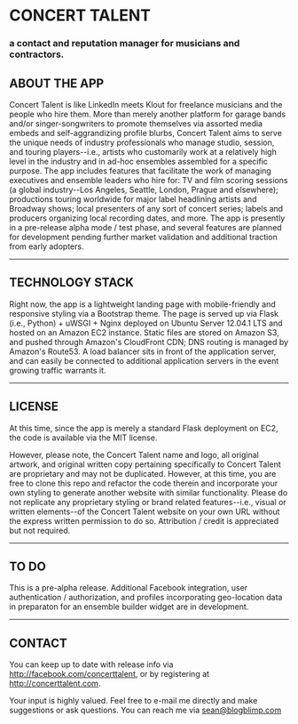 # CONCERT TALENT
### a contact and reputation manager for musicians and contractors.

## ABOUT THE APP

Concert Talent is like LinkedIn meets Klout for freelance musicians and the people who hire them.  More than merely another platform for garage bands and/or singer-songwriters to promote themselves via assorted media embeds and self-aggrandizing profile blurbs, Concert Talent aims to serve the unique needs of industry professionals who manage studio, session, and touring players--i.e., artists who customarily work at a relatively high level in the industry and in ad-hoc ensembles assembled for a specific purpose. The app includes features that facilitate the work of managing executives and ensemble leaders who hire for: TV and film scoring sessions (a global industry--Los Angeles, Seattle, London, Prague and elsewhere); productions touring worldwide for major label headlining artists and Broadway shows; local presenters of any sort of concert series; labels and producers organizing local recording dates, and more.  The app is presently in a pre-release alpha mode / test phase, and several features are planned for development pending further market validation and additional traction from early adopters.

------------------------------------------------------------------------

## TECHNOLOGY STACK

Right now, the app is a lightweight landing page with mobile-friendly and responsive styling via a Bootstrap theme. The page is served up via Flask (i.e., Python) + uWSGI + Nginx deployed on Ubuntu Server 12.04.1 LTS and hosted on an Amazon EC2 instance. Static files are stored on Amazon S3, and pushed through Amazon's CloudFront CDN; DNS routing is managed by Amazon's Route53. A load balancer sits in front of the application server, and can easily be connected to additional application servers in the event growing traffic warrants it.

------------------------------------------------------------------------

## LICENSE

At this time, since the app is merely a standard Flask deployment on EC2, the code is available via the MIT license.  

However, please note, the Concert Talent name and logo, all original artwork, and original written copy pertaining specifically to Concert Talent are proprietary and may not be duplicated.  However, at this time, you are free to clone this repo and refactor the code therein and incorporate your own styling to generate another website with similar functionality.  Please do not replicate any proprietary styling or brand related features--i.e., visual or written elements--of the Concert Talent website on your own URL without the express written permission to do so.  Attribution / credit is appreciated but not required.

------------------------------------------------------------------------

## TO DO

This is a pre-alpha release.  Additional Facebook integration, user authentication / authorization, and profiles incorporating geo-location data in preparaton for an ensemble builder widget are in development.

------------------------------------------------------------------------

## CONTACT

You can keep up to date with release info via http://facebook.com/concerttalent, or by registering at http://concerttalent.com.

Your input is highly valued. Feel free to e-mail me directly and make suggestions or ask questions.  You can reach me via sean@blogblimp.com




